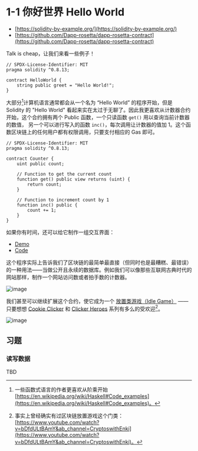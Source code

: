 # 1-1 你好世界 Hello World

- [https://solidity-by-example.org/](https://solidity-by-example.org/)
- [https://github.com/Dapp-rosetta/dapp-rosetta-contract](https://github.com/Dapp-rosetta/dapp-rosetta-contract)

Talk is cheap，让我们来看一些例子！

```solidity
// SPDX-License-Identifier: MIT
pragma solidity ^0.8.13;

contract HelloWorld {
    string public greet = "Hello World!";
}
```

大部分[^1]计算机语言通常都会从一个名为 “Hello World” 的程序开始，但是 Solidity 的 "Hello World" 看起来实在太过于无聊了。因此我更喜欢从计数器合约开始，这个合约拥有两个 Public 函数，一个只读函数 `get()` 用以查询当前计数器的数值，
另一个可以进行写入的函数 `inc()`，每次调用让计数器的值加 1。这个函数区块链上的任何用户都有权限调用，只要支付相应的 Gas 即可。

```solidity
// SPDX-License-Identifier: MIT
pragma solidity ^0.8.13;

contract Counter {
    uint public count;

    // Function to get the current count
    function get() public view returns (uint) {
        return count;
    }

    // Function to increment count by 1
    function inc() public {
        count += 1;
    }
}
```

如果你有时间，还可以给它制作一组交互界面：
- [Demo](https://ethansnow2012.github.io/web3test)
- [Code](https://github.com/ethansnow2012/ethansnow2012.github.io/tree/master/src/containers/Web3TestPage)

这个程序实际上告诉我们了区块链的最简单最直接（但同时也是最糟糕、最错误）的一种用法——当做公开且永续的数据库。例如我们可以像那些互联网古典时代的网站那样，制作一个网站访问数或者拍手数的计数器。

![image](https://user-images.githubusercontent.com/2507027/190895862-f5cddd63-00ce-4f0b-a32f-c05fc9c1bdc3.png)

我们甚至可以继续扩展这个合约，使它成为一个 [放置类游戏（Idle Game）](https://store.steampowered.com/tags/zh-cn/%E6%87%92%E4%BA%BA%E6%B8%B8%E6%88%8F/) ——只要想想 [Cookie Clicker](https://store.steampowered.com/app/1454400/Cookie_Clicker/) 和 [Clicker Heroes](https://store.steampowered.com/app/363970/Clicker_Heroes/) 系列有多么的受欢迎[^2]。

![image](https://user-images.githubusercontent.com/2507027/190881981-21b48dcb-64ae-4c67-be86-f533fd7d7194.png)

[^1]: 一些函数式语言的作者更喜欢从阶乘开始 [https://en.wikipedia.org/wiki/Haskell#Code_examples](https://en.wikipedia.org/wiki/Haskell#Code_examples)。
[^2]: 事实上曾经确实有过区块链放置游戏这个门类：[https://www.youtube.com/watch?v=bDfdULtBAmY&ab_channel=CryptoswithEnki](https://www.youtube.com/watch?v=bDfdULtBAmY&ab_channel=CryptoswithEnki)。

## 习题

### 读写数据
TBD